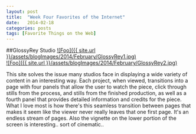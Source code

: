 ```yaml
---
layout: post
title:  "Week Four Favorites of the Internet"
date:   2014-02-18
categories: posts
tags: [Favorite Things on the Web]
---
```


##GlossyRey Studio
<a target="_blank" href="http://www.glossyrey.com/" rel="GlossyRey">![Foo]({{ site.url }}/assets/blogImages/2014/February/GlossyRey1.jpg)</a>   
<a target="_blank" href="http://www.glossyrey.com/" rel="GlossyRey">![Foo]({{ site.url }}/assets/blogImages/2014/February/GlossyRey2.jpg)</a>   

This site solves the issue many studios face in displaying a wide variety of content in an interesting way. Each project, when viewed, transitions into a page with four panels that allow the user to watch the piece, click through stills from the process, and stills from the finished production, as well as a fourth panel that provides detailed information and credits for the piece. What I love most is how there's this seamless transition between pages that makes it seem like the viewer never really leaves that one first page. It's an endless stream of pages. Also the vignette on the lower portion of the screen is interesting.. sort of cinematic..